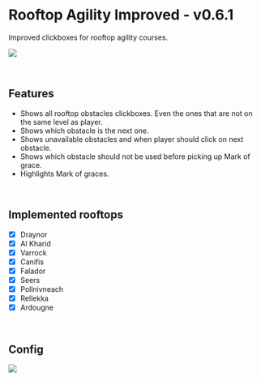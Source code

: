 # Rooftop Agility Improved - v0.6.1
Improved clickboxes for rooftop agility courses.

![](img/seers.png)

<br>

## Features
* Shows all rooftop obstacles clickboxes. Even the ones that are not on the same level as player.
* Shows which obstacle is the next one.
* Shows unavailable obstacles and when player should click on next obstacle.
* Shows which obstacle should not be used before picking up Mark of grace.
* Highlights Mark of graces.

<br>

## Implemented rooftops
- [x] Draynor
- [x] Al Kharid
- [x] Varrock
- [x] Canifis
- [x] Falador
- [x] Seers
- [x] Pollnivneach
- [x] Rellekka
- [x] Ardougne

<br>

## Config
![](img/config.png)
